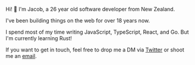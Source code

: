 Hi! 👋 I'm Jacob, a 26 year old software developer from New Zealand.

I've been building things on the web for over 18 years now.

I spend most of my time writing JavaScript, TypeScript, React, and Go. But I'm currently learning Rust!

If you want to get in touch, feel free to drop me a DM via [Twitter](https://twitter.com/heyimjacooob) or shoot me an [email](mailto:github@jacob.dev).
